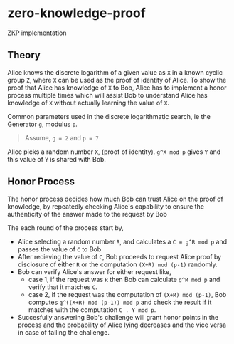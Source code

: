 # zero-knowledge-proof

ZKP implementation

## Theory

Alice knows the discrete logarithm of a given value as `X` in a known cyclic group `Z`, where `X` can be used as the proof of identity of Alice.
To show the proof that Alice has knowledge of `X` to Bob, Alice has to implement a honor process multiple times which will assist Bob to understand Alice has knowledge of `X` without actually learning the value of `X`.

Common parameters used in the discrete logarithmatic search, ie the Generator `g`, modulus `p`.

> Assume, `g = 2` and `p = 7`

Alice picks a random number `X`, (proof of identity). `g^X mod p` gives `Y` and this value of `Y` is shared with Bob.

## Honor Process

The honor process decides how much Bob can trust Alice on the proof of knowledge, by repeatedly checking Alice's capability to ensure the authenticity of the answer made to the request by Bob

The each round of the process start by,

- Alice selecting a random number `R`, and calculates a `C = g^R mod p` and passes the value of `C` to Bob
- After recieving the value of `C`, Bob proceeds to request Alice proof by disclosure of either `R` or the computation `(X+R) mod (p-1)` randomly.
- Bob can verify Alice's answer for either request like,
  - case 1, if the request was `R` then Bob can calculate `g^R mod p` and verify that it matches `C`.
  - case 2, if the request was the computation of `(X+R) mod (p-1)`, Bob computes `g^((X+R) mod (p-1)) mod p` and check the result if it matches with the computation `C . Y mod p`.
- Succesfully answering Bob's challenge will grant honor points in the process and the probability of Alice lying decreases and the vice versa in case of failing the challenge.
